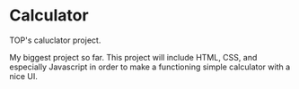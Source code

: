 # Calculator

TOP's caluclator project. 

My biggest project so far. This project will include HTML, CSS, and especially Javascript in order to make a functioning simple calculator with a nice UI.